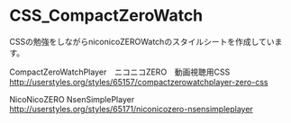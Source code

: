 CSS_CompactZeroWatch
====================

CSSの勉強をしながらniconicoZEROWatchのスタイルシートを作成しています。

CompactZeroWatchPlayer　ニコニコZERO　動画視聴用CSS
	http://userstyles.org/styles/65157/compactzerowatchplayer-zero-css

NicoNicoZERO NsenSimplePlayer 
	http://userstyles.org/styles/65171/niconicozero-nsensimpleplayer
  